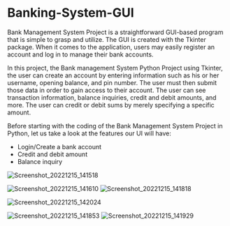 # Banking-System-GUI

Bank Management System Project is a straightforward GUI-based program that is simple to grasp and utilize. The GUI is created with the Tkinter package. When it comes to the application, users may easily register an account and log in to manage their bank accounts.

In this project, the Bank management System Python Project using Tkinter, the user can create an account by entering information such as his or her username, opening balance, and pin number. The user must then submit those data in order to gain access to their account. The user can see transaction information, balance inquiries, credit and debit amounts, and more. The user can credit or debit sums by merely specifying a specific amount. 

Before starting with the coding of the Bank Management System Project in Python, let us take a look at the features our UI will have:

- Login/Create a bank account
- Credit and debit amount
- Balance inquiry

![Screenshot_20221215_141518](https://user-images.githubusercontent.com/96374713/231336464-f96cef99-8090-409e-b120-3f9f5d8652de.png)

![Screenshot_20221215_141610](https://user-images.githubusercontent.com/96374713/231336478-8f173120-df87-47c3-9f10-c0ee97a3fc8a.png)
![Screenshot_20221215_141818](https://user-images.githubusercontent.com/96374713/231336655-722352c1-e677-433b-bbe2-25f4c9d9412a.png)

![Screenshot_20221215_142024](https://user-images.githubusercontent.com/96374713/231336396-0d8036c7-76d3-462f-988c-9d265c3baf74.png)

![Screenshot_20221215_141853](https://user-images.githubusercontent.com/96374713/231336501-904e2f07-c756-445a-8379-89828e363c87.png)
![Screenshot_20221215_141929](https://user-images.githubusercontent.com/96374713/231336510-05071f63-dd99-49cb-8bd4-c6b9a253856b.png)
